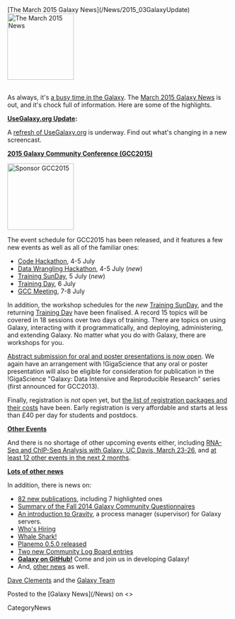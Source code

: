 <div class='newsItemHeader'>[The March 2015 Galaxy News](/News/2015_03GalaxyUpdate)</div>

<div class='right'>
<a href='/GalaxyUpdates/2015_03/'><img src='/Images/Logos/GalaxyUpdate200.png' alt='The March 2015 News' width=150 /></a><br /><br />
</div>

As always, it's [a busy time in the Galaxy](/GalaxyUpdates/2015_03).   The [March 2015 Galaxy News](/GalaxyUpdates/2015_03) is out, and it's chock full of information.  Here are some of the highlights.

**[UseGalaxy.org Update](/GalaxyUpdates/2015_03/#usegalaxyorg-update):**

A [refresh of UseGalaxy.org](/GalaxyUpdates/2015_03/#usegalaxyorg-update) is underway.  Find out what's changing in a new screencast.


**[2015 Galaxy Community Conference (GCC2015)](/GalaxyUpdates/2015_03/#gcc2015-6-8-july-norwich-uk)**

<div class='right'>
<a href='/GalaxyUpdates/2015_03/#gcc2015-6-8-july-norwich-uk'><img src='/Images/Logos/GCC2015LogoWide600.png' alt='Sponsor GCC2015' width="150" /></a><br />
</div>

The event schedule for GCC2015 has been released, and it features a few new events as well as all of the familiar ones:

* [Code Hackathon](/GalaxyUpdates/2015_03/#code-hackathon), 4-5 July
* [Data Wrangling Hackathon](/GalaxyUpdates/2015_03/#data-wrangling-hackathon), 4-5 July (*new*)
* [Training SunDay](/GalaxyUpdates/2015_03/#training-sunday), 5 July (*new*)
* [Training Day](/GalaxyUpdates/2015_03/#training-monday), 6 July
* [GCC Meeting](/GalaxyUpdates/2015_03/#abstract-submission-is-now-open), 7-8 July

In addition, the workshop schedules for the *new* [Training SunDay](/GalaxyUpdates/2015_03/#training-sunday), and the returning [Training Day](/GalaxyUpdates/2015_03/#training-monday) have been finalised.  A record 15 topics will be covered in 18 sessions over two days of training.  There are topics on using Galaxy, interacting with it programmatically, and deploying, administering, and extending Galaxy. No matter what you do with Galaxy, there are workshops for you.

[Abstract submission for oral and poster presentations is now open](/GalaxyUpdates/2015_03/#abstract-submission-is-now-open).  We again have an arrangement with !GigaScience that any oral or poster presentation will also be eligible for consideration for publication in the !GigaScience "Galaxy: Data Intensive and Reproducible Research" series (first announced for GCC2013).

Finally, registration is *not* open yet, but [the list of registration packages and their costs](/GalaxyUpdates/2015_03/#early-registration-opens-in-march) have been.   Early registration is very affordable and starts at less than £40 per day for students and postdocs. 

**[Other Events](/GalaxyUpdates/2015_03/#other-events)**

And there is no shortage of other upcoming events either, including [RNA-Seq and ChIP-Seq Analysis with Galaxy, UC Davis, March 23-26](/GalaxyUpdates/2015_03/#rna-seq-and-chip-seq-analysis-with-galaxy-uc-davis-march-23-26), and [at least 12 other events in the next 2 months](/GalaxyUpdates/2015_03/#other-events).

**[Lots of other news](/GalaxyUpdates/2015_03)**

In addition, there is news on:
* [82 new publications](/GalaxyUpdates/2015_03/#new-papers), including 7 highlighted ones
* [Summary of the Fall 2014 Galaxy Community Questionnaires](/GalaxyUpdates/2015_03/#fall-2014-questionnaire-summaries)
* [An introduction to Gravity](/GalaxyUpdates/2015_03/#gravity), a process manager (supervisor) for Galaxy servers.
* [Who's Hiring](/GalaxyUpdates/2015_03/#whos-hiring)
* [Whale Shark!](/GalaxyUpdates/2015_03/#whale-shark)
* [Planemo 0.5.0 released](/GalaxyUpdates/2015_03/#planemo-050)
* [Two new Community Log Board entries](/GalaxyUpdates/2015_03/#galaxy-community-hubs)
* **[Galaxy on GitHub!](/GalaxyUpdates/2015_03/#galaxy-github)** Come and join us in developing Galaxy!
* And, [other news](/GalaxyUpdates/2015_03/#other-news) as well.

[Dave Clements](/DaveClements) and the [Galaxy Team](/GalaxyTeam)

<div class='newsItemFooter'>Posted to the [Galaxy News](/News) on <<Date(2015-03-02T16:23:57Z)>> </div>

CategoryNews
